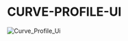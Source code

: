 # CURVE-PROFILE-UI
![Curve_Profile_Ui](https://user-images.githubusercontent.com/115777478/226168006-b960104b-9fe2-41b0-82aa-969f75287178.jpeg)

